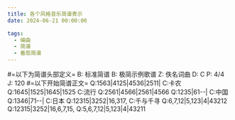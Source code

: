 ```yaml
---
title: 各个风格音乐简谱表示
date: 2024-06-21 00:00:00

tags: 
  - 编曲
  - 简谱
  - 番茄简谱
---
```

#=以下为简谱头部定义=
B: 标准简谱
B: 极简示例歌谱
Z: 佚名词曲
D: C
P: 4/4
J: 120
#=以下开始简谱正文=
Q:1563|4125|4536|2511|
C:卡农
Q:1645|1525|1645|1525
C:流行
Q:2561|4566|2561|4566
Q:1235|61--|
C:中国
Q:1346|71--|
C:日本
Q:12315|3252|16,317,
C:千与千寻
Q:6,7,12|5,123|4|43212
Q:12315|3252|16,6,7,15,
Q:5,6,7,12|5,123|4|43211

